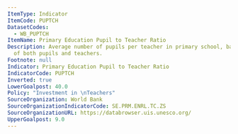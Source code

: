 ```yaml
---
ItemType: Indicator
ItemCode: PUPTCH
DatasetCodes:
  - WB_PUPTCH
ItemName: Primary Education Pupil to Teacher Ratio
Description: Average number of pupils per teacher in primary school, based on headcounts
  of both pupils and teachers.
Footnote: null
Indicator: Primary Education Pupil to Teacher Ratio
IndicatorCode: PUPTCH
Inverted: true
LowerGoalpost: 40.0
Policy: "Investment in \nTeachers"
SourceOrganization: World Bank
SourceOrganizationIndicatorCode: SE.PRM.ENRL.TC.ZS
SourceOrganizationURL: https://databrowser.uis.unesco.org/
UpperGoalpost: 9.0
---
```


